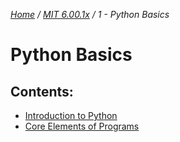 _[Home](../../) / [MIT 6.00.1x](../) / 1 - Python Basics_
# Python Basics

## Contents:
- [Introduction to Python](1-introduction-to-python)
- [Core Elements of Programs](1-core-elements-of-programs)